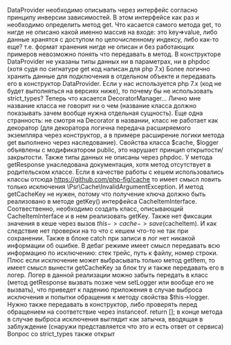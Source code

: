 DataProvider необходимо описывать через интерфейс согласно принципу инверсии зависимостей.
В этом интерфейсе как раз и необходимо определить метод get.
Что касается самого метода get, то нигде не описано какой именно массив на входе: это key=>value, либо данные хранятся с доступом по целочисленному индексу,
либо как-то еще? т.е. формат хранения нигде не описан и без работающих примеров невозможно понять что передавать в метод.
В конструкторе DataProvider не указаны типы данных ни в параметрах, ни в phpdoc (хотя судя по сигнатуре get код написан для php 7.x)
Более логично хранить данные для подключения в отдельном объекте и передавать его в конструктор DataProvider.
Если у нас используется php 7.x (код не будет выполняться на версиях ниже), то почему бы не использовать strict_types?
Теперь что касается DecoratorManager...
Лично мне название класса не говорит ни о чем (название класса должно показывать зачем вообще нужна отдельная сущность).
Еще одна странность: не смотря на Decorator в названии, класс не работает как декоратор (для декоратора логична передача расширяемого экземпляра через конструктор, а в примере
расширение логики метода get выполнено через наследование).
Свойства класса $cache, $logger объявлены с модификатором public, это нарушает принцип открытости/закрытости. Также типы данных не описаны через phpdoc.
У метода getResponse унаследована документация, хотя метод отсутствует в родительском классе.
Если в качестве работы с кешем использовались классы отсюда https://github.com/php-fig/cache то имеет смысл ловить только исключения \Psr\Cache\InvalidArgumentException.
И метод getCacheKey не нужен, потому что получение ключа должно быть реализовано в методе getKey() интерфейса CacheItemInterface. Соотвественно, необходимо создать класс, описывающий CacheItemInterface и в нем реализовать getKey.
Также нет фиксации значения в кеше через вызов $this->cache->save($cacheItem). И как следствие нет проверки на то что с кешем что-то не так при сохранении.
Также в блоке catch при записи в лог нет никакой информации об ошибке. В дебаг режиме имеет смысл передавать всю информацию по исключению: стек трейс, путь к файлу, номер строки. Плюс если исключение может выбрасывать только метод getItem, то имеет смысл вынести getCacheKey за блок try и также передавать его в логер.
Логер в данной реализации можно забыть передать в класс (метод getResponse вызвать позже чем setLogger или вообще его не вызвать), что приведет к падению приложения в случае выброса исключения и попытки обращения к методу свойства $this->logger. Нужно также передавать в конструктор, либо проверять перед обращением на соответствие через instanceof.
return []; в конце метода в случае выброса исключения выглядит как затычка, вводящая в заблуждение (снаружи представляется что это и есть ответ от сервиса)
Вопрос со strict_types также открыт
